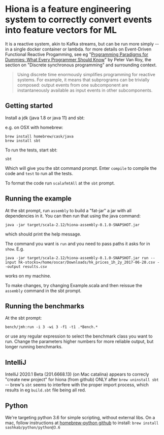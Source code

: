 # Hiona is a feature engineering system to correctly convert events into feature vectors for ML

It is a reactive system, akin to Kafka streams, but can be run more simply -- in a single docker container or lambda.
for more details on Event-Driven Functional Reactive Progamming, see eg "[Programming Paradigms for Dummies: What Every Programmer Should Know](https://www.info.ucl.ac.be/~pvr/VanRoyChapter.pdf)" by Peter Van Roy, the section on "Discrete synchronous programming" and surrounding context.

> Using discrete time enormously simplifies programming for reactive systems. For example, it means that subprograms can be trivially composed: output events from one subcomponent are instantaneously available as input events in other subcomponents.

## Getting started
Install a jdk (java 1.8 or java 11) and sbt:

e.g. on OSX with homebrew:

```
brew install homebrew/cask/java
brew install sbt
```

To run the tests, start sbt:
```
sbt
```
Which will give you the sbt command prompt. Enter `compile` to compile the code and `test` to run
all the tests.

To format the code run `scalafmtAll` at the `sbt` prompt.

## Running the example

At the sbt prompt, run `assembly` to build a "fat-jar" a jar with all dependencies in it. You can
then run that using the java command:

```
java -jar target/scala-2.12/hiona-assembly-0.1.0-SNAPSHOT.jar
```
which should print the help message.

The command you want is `run` and you need to pass paths it asks for in `show`. E.g.
```
java -jar target/scala-2.12/hiona-assembly-0.1.0-SNAPSHOT.jar run --input hk-stocks=/home/oscar/Downloads/hk_prices_1h_2y_2017-06-20.csv --output results.csv
```

works on my machine.

To make changes, try changing Example.scala and then reissue the `assembly` command in the sbt
prompt.

## Running the benchmarks

At the sbt prompt:
```
bench/jmh:run -i 3 -wi 3 -f1 -t1 .*Bench.*
```
or use any regular expression to select the benchmark class you want to run. Change the parameters
higher numbers for more reliable output, but longer running benchmarks.

## IntelliJ

IntelliJ 2020.1 Beta (201.6668.13) (on Mac catalina)
appears to correcly "create new project" for hiona (from github)
ONLY after `brew uninstall sbt` -- brew's `sbt` seems to
interfere with the proper import process, which results in eg `build.sbt`
file being all red. 

## Python
We're targeting python 3.6 for simple scripting, without external libs.
On a mac, follow instructions at [homebrew-python github](https://github.com/sashkab/homebrew-python) to install:
`brew install sashkab/python/python@3.6`
